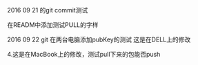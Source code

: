 ﻿2016 09 21 的git commit测试

在READM中添加测试PULL的字样

2016 09 22 git 在两台电脑添加pubKey的测试 这是在DELL上的修改

4.这是在MacBook上的修改，测试pull下来的包能否push